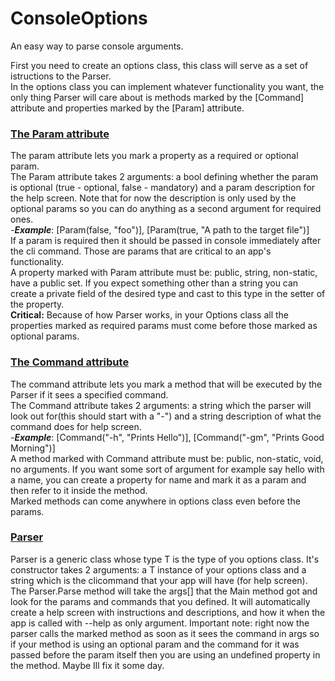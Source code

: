# ConsoleOptions
An easy way to parse console arguments.

First you need to create an options class, this class will serve as a set of istructions to the Parser.  
In the options class you can implement whatever functionality you want, the only thing Parser will care about is methods marked by the [Command] attribute and properties marked by the [Param] attribute.

### <ins>The Param attribute</ins>
The param attribute lets you mark a property as a required or optional param.  
The Param attribute takes 2 arguments: a bool defining whether the param is optional (true - optional, false - mandatory) and a param description for the help screen. Note that for now the description is only used by the optional params so you can do anything as a second argument for required ones.  
-***Example***: [Param(false, "foo")], [Param(true, "A path to the target file")]  
If a param is required then it should be passed in console immediately after the cli command. Those are params that are critical to an app's
functionality.  
A property marked with Param attribute must be: public, string, non-static, have a public set. If you expect something other than a string you can create a private field of the desired type and cast to this type in the setter of the property.  
**Critical:** Because of how Parser works, in your Options class all the properties marked as required params must come before those marked as optional params.

### <ins>The Command attribute</ins>
The command attribute lets you mark a method that will be executed by the Parser if it sees a specified command.  
The Command attribute takes 2 arguments: a string which the parser will look out for(this should start with a "-") and a string description of what the command does for help screen.  
-***Example***: [Command("-h", "Prints Hello")], [Command("-gm", "Prints Good Morning")]  
A method marked with Command attribute must be: public, non-static, void, no arguments. If you want some sort of argument for example say hello with a name, you can create a property for name and mark it as a param and then refer to it inside the method.  
Marked methods can come anywhere in options class even before the params. 

### <ins>Parser</ins>
Parser is a generic class whose type T is the type of you options class. It's constructor takes 2 arguments: a T instance of your options class and a string which is the clicommand that your app will have (for help screen).  
The Parser.Parse method will take the args[] that the Main method got and look for the params and commands that you defined. It will automatically create a help screen with instructions and descriptions, and how it when the app is called with --help as only argument. Important note: right now the parser calls the marked method as soon as it sees the command in args so if your method is using an optional param and the command for it was passed before the param itself then you are using an undefined property in the method. Maybe Ill fix it some day.
